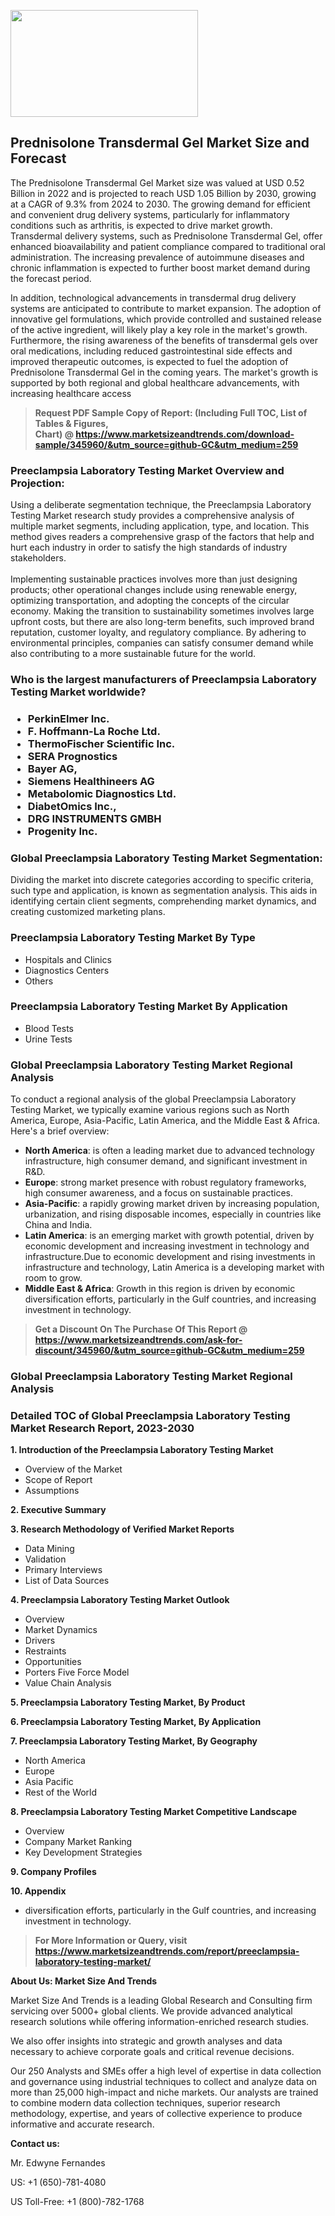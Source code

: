 <p><img class="alignnone size-medium wp-image-20088" src="https://ffe5etoiles.com/wp-content/uploads/2024/12/MST1-300x171.png" alt="" width="300" height="171" /></p><h2>Prednisolone Transdermal Gel Market Size and Forecast</h2><p>The Prednisolone Transdermal Gel Market size was valued at USD 0.52 Billion in 2022 and is projected to reach USD 1.05 Billion by 2030, growing at a CAGR of 9.3% from 2024 to 2030. The growing demand for efficient and convenient drug delivery systems, particularly for inflammatory conditions such as arthritis, is expected to drive market growth. Transdermal delivery systems, such as Prednisolone Transdermal Gel, offer enhanced bioavailability and patient compliance compared to traditional oral administration. The increasing prevalence of autoimmune diseases and chronic inflammation is expected to further boost market demand during the forecast period.</p><p>In addition, technological advancements in transdermal drug delivery systems are anticipated to contribute to market expansion. The adoption of innovative gel formulations, which provide controlled and sustained release of the active ingredient, will likely play a key role in the market's growth. Furthermore, the rising awareness of the benefits of transdermal gels over oral medications, including reduced gastrointestinal side effects and improved therapeutic outcomes, is expected to fuel the adoption of Prednisolone Transdermal Gel in the coming years. The market's growth is supported by both regional and global healthcare advancements, with increasing healthcare access</p><blockquote id="" class=""><strong>Request PDF Sample Copy of Report: (Including Full TOC, List of Tables &amp; Figures, Chart)&nbsp;@&nbsp;<strong><a href="https://www.marketsizeandtrends.com/download-sample/345960/&utm_source=github-GC&utm_medium=259" target="_blank">https://www.marketsizeandtrends.com/download-sample/345960/&utm_source=github-GC&utm_medium=259</a></strong></strong></blockquote><h3 id="" class="">Preeclampsia Laboratory Testing Market&nbsp;Overview and Projection:</h3><p id="" class="">Using a deliberate segmentation technique, the Preeclampsia Laboratory Testing Market research study provides a comprehensive analysis of multiple market segments, including application, type, and location. This method gives readers a comprehensive grasp of the factors that help and hurt each industry in order to satisfy the high standards of industry stakeholders. <br /> <br />Implementing sustainable practices involves more than just designing products; other operational changes include using renewable energy, optimizing transportation, and adopting the concepts of the circular economy. Making the transition to sustainability sometimes involves large upfront costs, but there are also long-term benefits, such improved brand reputation, customer loyalty, and regulatory compliance. By adhering to environmental principles, companies can satisfy consumer demand while also contributing to a more sustainable future for the world.</p><h3 id="" class="">Who is the largest manufacturers of&nbsp;Preeclampsia Laboratory Testing Market worldwide?</h3><h3 class=""><p><ul><li>PerkinElmer Inc. </li><li> F. Hoffmann-La Roche Ltd. </li><li> ThermoFischer Scientific Inc. </li><li> SERA Prognostics </li><li> Bayer AG, </li><li> Siemens Healthineers AG </li><li> Metabolomic Diagnostics Ltd. </li><li> DiabetOmics Inc., </li><li> DRG INSTRUMENTS GMBH </li><li> Progenity Inc.</li></ul></p></h3><h3 id="" class="">Global&nbsp;Preeclampsia Laboratory Testing Market Segmentation:</h3><p id="" class="">Dividing the market into discrete categories according to specific criteria, such type and application, is known as segmentation analysis. This aids in identifying certain client segments, comprehending market dynamics, and creating customized marketing plans.</p><h3 id="" class="">Preeclampsia Laboratory Testing Market&nbsp;By Type</h3><p><p><ul><li>Hospitals and Clinics</li><li> Diagnostics Centers</li><li> Others</p></li></ul></p></p><h3 id="" class="">Preeclampsia Laboratory Testing Market&nbsp;By Application</h3><p class=""><p><ul><li>Blood Tests</li><li> Urine Tests</li></ul></p></p><h3 id="" class="">Global Preeclampsia Laboratory Testing Market Regional Analysis</h3><p id="" class="">To conduct a regional analysis of the global Preeclampsia Laboratory Testing Market, we typically examine various regions such as North America, Europe, Asia-Pacific, Latin America, and the Middle East &amp; Africa. Here's a brief overview:</p><ul><li><strong>North America</strong>: is often a leading market due to advanced technology infrastructure, high consumer demand, and significant investment in R&amp;D.</li><li><strong>Europe</strong>: strong market presence with robust regulatory frameworks, high consumer awareness, and a focus on sustainable practices.</li><li><strong>Asia-Pacific</strong>: a rapidly growing market driven by increasing population, urbanization, and rising disposable incomes, especially in countries like China and India.</li><li><strong>Latin America</strong>: is an emerging market with growth potential, driven by economic development and increasing investment in technology and infrastructure.Due to economic development and rising investments in infrastructure and technology, Latin America is a developing market with room to grow.</li><li><strong>Middle East &amp; Africa</strong>: Growth in this region is driven by economic diversification efforts, particularly in the Gulf countries, and increasing investment in technology.</li></ul><blockquote id="" class=""><strong>Get a Discount On The Purchase Of This Report @ <strong><a href="https://www.marketsizeandtrends.com/ask-for-discount/345960/&utm_source=github-GC&utm_medium=259" target="_blank">https://www.marketsizeandtrends.com/ask-for-discount/345960/&utm_source=github-GC&utm_medium=259</a></strong></strong></blockquote><h3 id="" class="">Global Preeclampsia Laboratory Testing Market Regional Analysis</h3><h3 id="" class="">Detailed TOC of Global Preeclampsia Laboratory Testing Market Research Report, 2023-2030</h3><p id="" class=""><strong>1. Introduction of the Preeclampsia Laboratory Testing Market</strong></p><ul><li>Overview of the Market</li><li>Scope of Report</li><li>Assumptions</li></ul><p id="" class=""><strong>2. Executive Summary</strong></p><p id="" class=""><strong>3. Research Methodology of Verified Market Reports</strong></p><ul><li>Data Mining</li><li>Validation</li><li>Primary Interviews</li><li>List of Data Sources</li></ul><p id="" class=""><strong>4. Preeclampsia Laboratory Testing Market Outlook</strong></p><ul><li>Overview</li><li>Market Dynamics</li><li>Drivers</li><li>Restraints</li><li>Opportunities</li><li>Porters Five Force Model</li><li>Value Chain Analysis</li></ul><p id="" class=""><strong>5. Preeclampsia Laboratory Testing Market, By Product</strong></p><p id="" class=""><strong>6. Preeclampsia Laboratory Testing Market, By Application</strong></p><p id="" class=""><strong>7. Preeclampsia Laboratory Testing Market, By Geography</strong></p><ul><li>North America</li><li>Europe</li><li>Asia Pacific</li><li>Rest of the World</li></ul><p id="" class=""><strong>8. Preeclampsia Laboratory Testing Market Competitive Landscape</strong></p><ul><li>Overview</li><li>Company Market Ranking</li><li>Key Development Strategies</li></ul><p id="" class=""><strong>9. Company Profiles</strong></p><p id="" class=""><strong>10. Appendix</strong></p><ul><li>diversification efforts, particularly in the Gulf countries, and increasing investment in technology.</li></ul><blockquote id="" class=""><strong>For More Information or Query, visit <strong><strong><a href="https://www.marketsizeandtrends.com/report/preeclampsia-laboratory-testing-market/" target="_blank">https://www.marketsizeandtrends.com/report/preeclampsia-laboratory-testing-market/</a></strong></strong></strong></blockquote><p id="" class=""><strong>About Us: Market Size And Trends</strong></p><p id="" class="">Market Size And Trends is a leading Global Research and Consulting firm servicing over 5000+ global clients. We provide advanced analytical research solutions while offering information-enriched research studies.</p><p id="" class="">We also offer insights into strategic and growth analyses and data necessary to achieve corporate goals and critical revenue decisions.</p><p id="" class="">Our 250 Analysts and SMEs offer a high level of expertise in data collection and governance using industrial techniques to collect and analyze data on more than 25,000 high-impact and niche markets. Our analysts are trained to combine modern data collection techniques, superior research methodology, expertise, and years of collective experience to produce informative and accurate research.</p><p id="" class=""><strong>Contact us:</strong></p><p id="" class="">Mr. Edwyne Fernandes</p><p id="" class="">US: +1 (650)-781-4080</p><p id="" class="">US Toll-Free: +1 (800)-782-1768</p>
